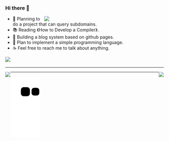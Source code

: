 ### Hi there 👋
<img align='right' src="https://github-readme-stats.vercel.app/api?username=section9-lab&count_private=true&show_icons=true" width="380">

- 🌱  Planning to do a project that can query subdomains.
- 📚  Reading 《How to Develop a Compiler》.
- 🍉  Building a blog system based on github pages.
- 🥝  Plan to implement a simple programming language.
- ☕️  Feel free to reach me to talk about anything.

![](https://komarev.com/ghpvc/?username=section9-lab&color=dc143c)

---
[<img align='left' class="col-lg-6" src="https://github-readme-stats.vercel.app/api/pin/?username=section9-lab&repo=section9-lab-io">](https://section9-lab.github.io/section9-lab-io/)
[<img align='right' class="col-lg-6" src="https://github-readme-stats.vercel.app/api/pin/?username=section9-lab&repo=blog">](https://section9-lab.github.io/blog/)

---
![github contribution grid snake animation](https://raw.githubusercontent.com/section9-lab/section9-lab/output/github-contribution-grid-snake.svg)
